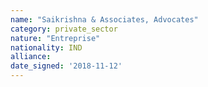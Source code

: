 ```yaml
---
name: "Saikrishna & Associates, Advocates"
category: private_sector
nature: "Entreprise"
nationality: IND
alliance: 
date_signed: '2018-11-12'
---
```

    